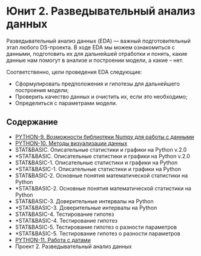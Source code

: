 # Юнит 2. Разведывательный анализ данных

Разведывательный анализ данных (EDA) — важный подготовительный этап любого DS-проекта.
В ходе EDA мы можем ознакомиться с данными, подготовить их для дальнейшей отработки и понять,
какие данные нам помогут в анализе и построении модели, а какие – нет.

Соответственно, цели проведения EDA следующие:

* Сформулировать предположения и гипотезы для дальнейшего построения модели;
* Проверить качество данных и очистить их, если это необходимо;
* Определиться с параметрами модели.

## Содержание

* [PYTHON-9. Возможности библиотеки Numpy для работы с данными](python09/python09.md)
* [PYTHON-10. Методы визуализации данных](python10/python10.md)
* STAT&BASIC. Описательные статистики и графики на Python v.2.0
* *STAT&BASIC. Описательные статистики и графики на Python v.2.0
* STAT&BASIC-1. Описательные статистики и графики на Python
* *STAT&BASIC-1. Описательные статистики и графики на Python
* STAT&BASIC-2. Основные понятия математической статистики на Python
* *STAT&BASIC-2. Основные понятия математической статистики на Python
* STAT&BASIC-3. Доверительные интервалы на Python
* *STAT&BASIC-3. Доверительные интервалы на Python
* STAT&BASIC-4. Тестирование гипотез
* *STAT&BASIC-4. Тестирование гипотез
* STAT&BASIC-5. Тестирование гипотез о разности параметров
* *STAT&BASIC-5. Тестирование гипотез о разности параметров
* [PYTHON-11. Работа с датами](python11/python11.md)
* Проект 2. Разведывательный анализ данных
